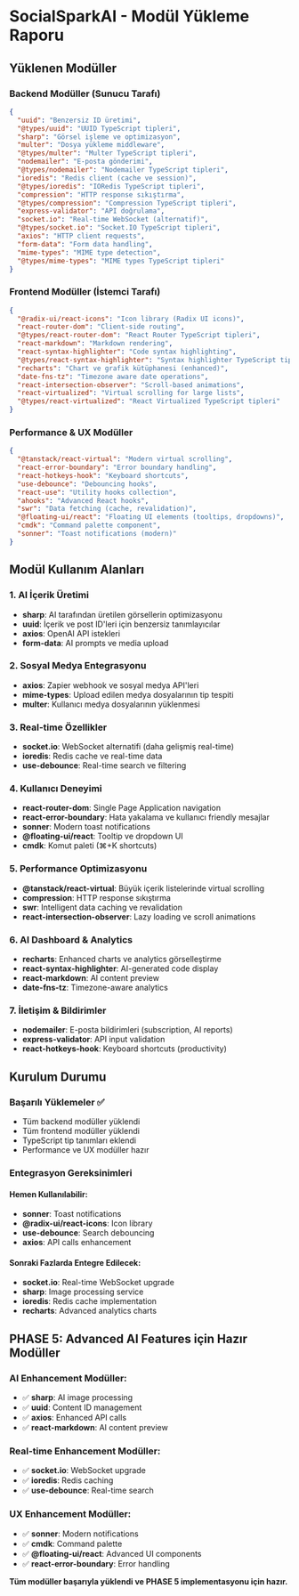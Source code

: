 # SocialSparkAI - Modül Yükleme Raporu

## Yüklenen Modüller

### Backend Modüller (Sunucu Tarafı)
```json
{
  "uuid": "Benzersiz ID üretimi",
  "@types/uuid": "UUID TypeScript tipleri",
  "sharp": "Görsel işleme ve optimizasyon",
  "multer": "Dosya yükleme middleware",
  "@types/multer": "Multer TypeScript tipleri",
  "nodemailer": "E-posta gönderimi",
  "@types/nodemailer": "Nodemailer TypeScript tipleri",
  "ioredis": "Redis client (cache ve session)",
  "@types/ioredis": "IORedis TypeScript tipleri",
  "compression": "HTTP response sıkıştırma",
  "@types/compression": "Compression TypeScript tipleri",
  "express-validator": "API doğrulama",
  "socket.io": "Real-time WebSocket (alternatif)",
  "@types/socket.io": "Socket.IO TypeScript tipleri",
  "axios": "HTTP client requests",
  "form-data": "Form data handling",
  "mime-types": "MIME type detection",
  "@types/mime-types": "MIME types TypeScript tipleri"
}
```

### Frontend Modüller (İstemci Tarafı)
```json
{
  "@radix-ui/react-icons": "Icon library (Radix UI icons)",
  "react-router-dom": "Client-side routing",
  "@types/react-router-dom": "React Router TypeScript tipleri",
  "react-markdown": "Markdown rendering",
  "react-syntax-highlighter": "Code syntax highlighting",
  "@types/react-syntax-highlighter": "Syntax highlighter TypeScript tipleri",
  "recharts": "Chart ve grafik kütüphanesi (enhanced)",
  "date-fns-tz": "Timezone aware date operations",
  "react-intersection-observer": "Scroll-based animations",
  "react-virtualized": "Virtual scrolling for large lists",
  "@types/react-virtualized": "React Virtualized TypeScript tipleri"
}
```

### Performance & UX Modüller
```json
{
  "@tanstack/react-virtual": "Modern virtual scrolling",
  "react-error-boundary": "Error boundary handling",
  "react-hotkeys-hook": "Keyboard shortcuts",
  "use-debounce": "Debouncing hooks",
  "react-use": "Utility hooks collection",
  "ahooks": "Advanced React hooks",
  "swr": "Data fetching (cache, revalidation)",
  "@floating-ui/react": "Floating UI elements (tooltips, dropdowns)",
  "cmdk": "Command palette component",
  "sonner": "Toast notifications (modern)"
}
```

## Modül Kullanım Alanları

### 1. AI İçerik Üretimi
- **sharp**: AI tarafından üretilen görsellerin optimizasyonu
- **uuid**: İçerik ve post ID'leri için benzersiz tanımlayıcılar
- **axios**: OpenAI API istekleri
- **form-data**: AI prompts ve media upload

### 2. Sosyal Medya Entegrasyonu
- **axios**: Zapier webhook ve sosyal medya API'leri
- **mime-types**: Upload edilen medya dosyalarının tip tespiti
- **multer**: Kullanıcı medya dosyalarının yüklenmesi

### 3. Real-time Özellikler
- **socket.io**: WebSocket alternatifi (daha gelişmiş real-time)
- **ioredis**: Redis cache ve real-time data
- **use-debounce**: Real-time search ve filtering

### 4. Kullanıcı Deneyimi
- **react-router-dom**: Single Page Application navigation
- **react-error-boundary**: Hata yakalama ve kullanıcı friendly mesajlar
- **sonner**: Modern toast notifications
- **@floating-ui/react**: Tooltip ve dropdown UI
- **cmdk**: Komut paleti (⌘+K shortcuts)

### 5. Performance Optimizasyonu
- **@tanstack/react-virtual**: Büyük içerik listelerinde virtual scrolling
- **compression**: HTTP response sıkıştırma
- **swr**: Intelligent data caching ve revalidation
- **react-intersection-observer**: Lazy loading ve scroll animations

### 6. AI Dashboard & Analytics
- **recharts**: Enhanced charts ve analytics görselleştirme
- **react-syntax-highlighter**: AI-generated code display
- **react-markdown**: AI content preview
- **date-fns-tz**: Timezone-aware analytics

### 7. İletişim & Bildirimler
- **nodemailer**: E-posta bildirimleri (subscription, AI reports)
- **express-validator**: API input validation
- **react-hotkeys-hook**: Keyboard shortcuts (productivity)

## Kurulum Durumu

### Başarılı Yüklemeler ✅
- Tüm backend modüller yüklendi
- Tüm frontend modüller yüklendi  
- TypeScript tip tanımları eklendi
- Performance ve UX modüller hazır

### Entegrasyon Gereksinimleri

#### Hemen Kullanılabilir:
- **sonner**: Toast notifications
- **@radix-ui/react-icons**: Icon library
- **use-debounce**: Search debouncing
- **axios**: API calls enhancement

#### Sonraki Fazlarda Entegre Edilecek:
- **socket.io**: Real-time WebSocket upgrade
- **sharp**: Image processing service
- **ioredis**: Redis cache implementation
- **recharts**: Advanced analytics charts

## PHASE 5: Advanced AI Features için Hazır Modüller

### AI Enhancement Modüller:
- ✅ **sharp**: AI image processing
- ✅ **uuid**: Content ID management
- ✅ **axios**: Enhanced API calls
- ✅ **react-markdown**: AI content preview

### Real-time Enhancement Modüller:
- ✅ **socket.io**: WebSocket upgrade
- ✅ **ioredis**: Redis caching
- ✅ **use-debounce**: Real-time search

### UX Enhancement Modüller:
- ✅ **sonner**: Modern notifications
- ✅ **cmdk**: Command palette
- ✅ **@floating-ui/react**: Advanced UI components
- ✅ **react-error-boundary**: Error handling

**Tüm modüller başarıyla yüklendi ve PHASE 5 implementasyonu için hazır.**